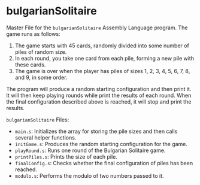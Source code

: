 # bulgarianSolitaire

Master File for the `bulgarianSolitaire` Assembly Language program. The game runs as follows:
1. The game starts with 45 cards, randomly divided into some number of piles of random size.
2. In each round, you take one card from each pile, forming a new pile with these cards.
3. The game is over when the player has piles of sizes 1, 2, 3, 4, 5, 6, 7, 8, and 9, in some order.

The program will produce a random starting configuration and then print it. It will then keep playing rounds while print the results of each round. When the final configuration described above is reached, it will stop and print the results.

`bulgarianSolitaire` Files:
- `main.s`: Initializes the array for storing the pile sizes and then calls several helper functions.
- `initGame.s`: Produces the random starting configuration for the game.
- `playRound.s`: Runs one round of the Bulgarian Solitaire game.
- `printPiles.s`: Prints the size of each pile.
- `finalConfig.s`: Checks whether the final configuration of piles has been reached.
- `modulo.s`: Performs the modulo of two numbers passed to it.
